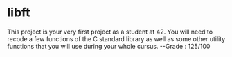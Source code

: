 # libft
This project is your very first project as a student at 42. You will need to recode a few functions of the C standard library as well as some other utility functions that you will use during your whole cursus.
--Grade : 125/100
